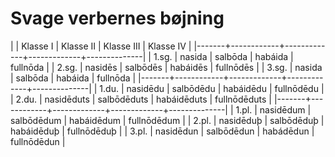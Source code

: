 # Svage verbernes bøjning

|       | Klasse I   | Klasse II   | Klasse III  | Klasse IV    |
|-------+------------+-------------+-------------+--------------|
| 1.sg. | nasida     | salbōda     | habáida     | fullnōda     |
| 2.sg. | nasidēs    | salbōdēs    | habáidēs    | fullnōdēs    |
| 3.sg. | nasida     | salbōda     | habáida     | fullnōda     |
|-------+------------+-------------+-------------+--------------|
| 1.du. | nasidēdu   | salbōdēdu   | habáidēdu   | fullnōdēdu   |
| 2.du. | nasidēduts | salbōdēduts | habáidēduts | fullnōdēduts |
|-------+------------+-------------+-------------+--------------|
| 1.pl. | nasidēdum  | salbōdēdum  | habáidēdum  | fullnōdēdum  |
| 2.pl. | nasidēduþ  | salbōdēduþ  | habáidēduþ  | fullnōdēduþ  |
| 3.pl. | nasidēdun  | salbōdēdun  | habádēdun   | fullnōdēdun  |
